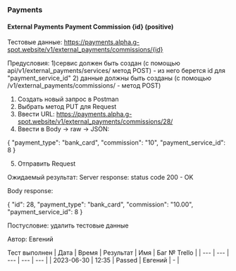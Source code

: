 ### Payments
#### External Payments Payment Commission {id} (positive)

Тестовые данные: https://payments.alpha.g-spot.website/v1/external_payments/commissions/{id}


Предусловия:    1)сервис должен быть создан (с помощью api/v1/external_payments/services/ метод POST) - из него берется id для "payment_service_id"
                2) данные должны быть созданы (с помощью /v1/external_payments/commissions/ - метод POST)


1. Создать новый запрос в Postman
2. Выбрать метод PUT для Request
3. Ввести URL: https://payments.alpha.g-spot.website/v1/external_payments/commissions/28/
4. Ввести в Body -> raw -> JSON:

{
  "payment_type": "bank_card",
  "commission": "10",
  "payment_service_id": 8
}

5. Отправить Request

Ожидаемый результат: Server response: status code 200 - OK

Body response:

{
    "id": 28,
    "payment_type": "bank_card",
    "commission": "10.00",
    "payment_service_id": 8
}


Постусловие: удалить тестовые данные

Автор: Евгений

Тест выполнен
| Дата | Время | Результат | Имя | Баг № Trello |
| --- | --- | --- | --- | --- |
| 2023-06-30 | 12:35 | Passed | Евгений | - | 